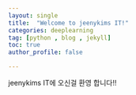 ```yaml
---
layout: single
title:  "Welcome to jeenykims IT!"
categories: deeplearning
tag: [python , blog , jekyll]
toc: true
author_profile: false

---
```


jeenykims IT에 오신걸 환영 합니다!!

